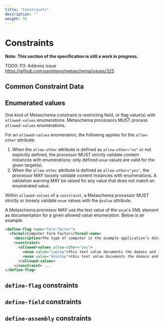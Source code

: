 ```yaml
---
title: "Constraints"
description: ""
weight: 50
---
```


# Constraints

**Note: This section of the specification is still a work in progress.**

TODO: P3: Address issue https://github.com/usnistgov/metaschema/issues/325

## Common Constraint Data

## Enumerated values

One kind of Metaschema constraint is restricting field, or flag value(s) with `allowed-values` enumerations. Metaschema processors MUST process `allowed-values` enumerations.

For an `allowed-values` enumeration, the following applies for the `allow-other` attribute:

1. When the `allow-other` attribute is defined as `allow-other="no"` or not explicitly defined, the processor MUST strictly validate content instances with enumerations: only defined `enum` values are valid for the given target(s).
2. When the `allow-other` attribute is defined as `allow-other="yes"`, the processor MAY loosely validate content instances with enumerations. A validation warning MAY be raised for any value that does not match an enumerated value.

Within `allowed-values` of a `constraint`, a Metaschema processor MUST strictly or loosely validate `enum` values with the `@value` attribute.

A Metaschema processor MAY use the text value of the `enum`'s XML element as documentation for a given allowed value enumeration. Below is an example.

```xml
<define-flag name="form-factor">
  <formal>Computer Form Factor</formal-name>
    <description>The type of computer in the example application's data model.</description>
    <constraint>
      <allowed-values allow-other="yes">
        <enum value="laptop">this text value documents the domain and information model's meaning of a laptop</enum>
        <enum value="desktop">this text value documents the domain and information model's meaning of a desktop</enum>
      </allowed-values>
    </constraint> ...  
</define-flag>
```

## `define-flag` constraints

## `define-field` constraints

## `define-assembly` constraints
